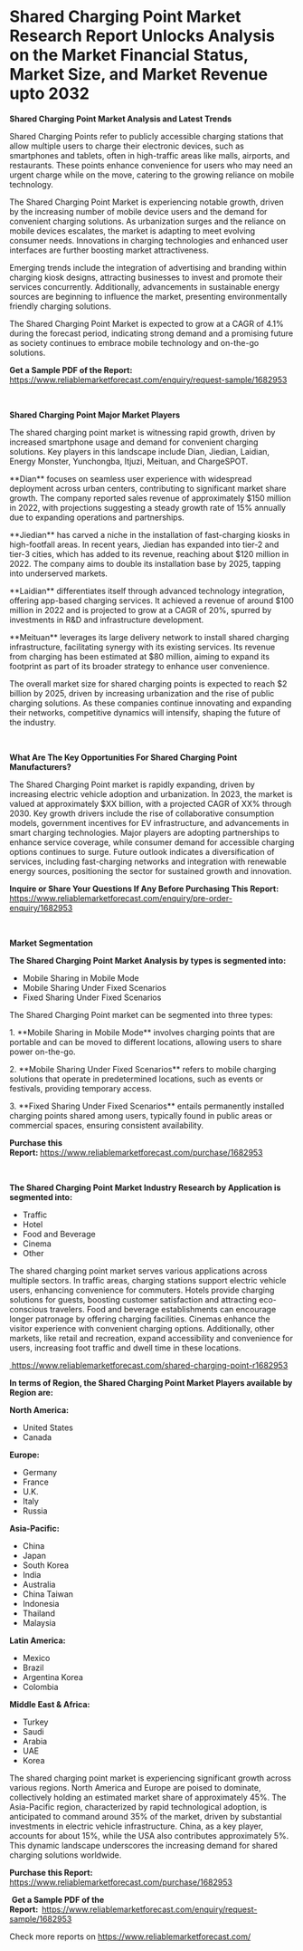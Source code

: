 <p><h1>Shared Charging Point Market Research Report Unlocks Analysis on the Market Financial Status, Market Size, and Market Revenue upto 2032</h1></p><p><strong>Shared Charging Point Market Analysis and Latest Trends</strong></p>
<p><p>Shared Charging Points refer to publicly accessible charging stations that allow multiple users to charge their electronic devices, such as smartphones and tablets, often in high-traffic areas like malls, airports, and restaurants. These points enhance convenience for users who may need an urgent charge while on the move, catering to the growing reliance on mobile technology.</p><p>The Shared Charging Point Market is experiencing notable growth, driven by the increasing number of mobile device users and the demand for convenient charging solutions. As urbanization surges and the reliance on mobile devices escalates, the market is adapting to meet evolving consumer needs. Innovations in charging technologies and enhanced user interfaces are further boosting market attractiveness.</p><p>Emerging trends include the integration of advertising and branding within charging kiosk designs, attracting businesses to invest and promote their services concurrently. Additionally, advancements in sustainable energy sources are beginning to influence the market, presenting environmentally friendly charging solutions. </p><p>The Shared Charging Point Market is expected to grow at a CAGR of 4.1% during the forecast period, indicating strong demand and a promising future as society continues to embrace mobile technology and on-the-go solutions.</p></p>
<p><strong>Get a Sample PDF of the Report:&nbsp;</strong> <a href="https://www.reliablemarketforecast.com/enquiry/request-sample/1682953?utm_campaign=2949&utm_medium=2&utm_source=Github&utm_content=ia&utm_term=26032025&utm_id=shared-charging-point">https://www.reliablemarketforecast.com/enquiry/request-sample/1682953</a></p>
<p>&nbsp;</p>
<p><strong>Shared Charging Point Major Market Players</strong></p>
<p><p>The shared charging point market is witnessing rapid growth, driven by increased smartphone usage and demand for convenient charging solutions. Key players in this landscape include Dian, Jiedian, Laidian, Energy Monster, Yunchongba, Itjuzi, Meituan, and ChargeSPOT.</p><p>**Dian** focuses on seamless user experience with widespread deployment across urban centers, contributing to significant market share growth. The company reported sales revenue of approximately $150 million in 2022, with projections suggesting a steady growth rate of 15% annually due to expanding operations and partnerships.</p><p>**Jiedian** has carved a niche in the installation of fast-charging kiosks in high-footfall areas. In recent years, Jiedian has expanded into tier-2 and tier-3 cities, which has added to its revenue, reaching about $120 million in 2022. The company aims to double its installation base by 2025, tapping into underserved markets.</p><p>**Laidian** differentiates itself through advanced technology integration, offering app-based charging services. It achieved a revenue of around $100 million in 2022 and is projected to grow at a CAGR of 20%, spurred by investments in R&D and infrastructure development.</p><p>**Meituan** leverages its large delivery network to install shared charging infrastructure, facilitating synergy with its existing services. Its revenue from charging has been estimated at $80 million, aiming to expand its footprint as part of its broader strategy to enhance user convenience.</p><p>The overall market size for shared charging points is expected to reach $2 billion by 2025, driven by increasing urbanization and the rise of public charging solutions. As these companies continue innovating and expanding their networks, competitive dynamics will intensify, shaping the future of the industry.</p></p>
<p>&nbsp;</p>
<p><strong>What Are The Key Opportunities For Shared Charging Point Manufacturers?</strong></p>
<p><p>The Shared Charging Point market is rapidly expanding, driven by increasing electric vehicle adoption and urbanization. In 2023, the market is valued at approximately $XX billion, with a projected CAGR of XX% through 2030. Key growth drivers include the rise of collaborative consumption models, government incentives for EV infrastructure, and advancements in smart charging technologies. Major players are adopting partnerships to enhance service coverage, while consumer demand for accessible charging options continues to surge. Future outlook indicates a diversification of services, including fast-charging networks and integration with renewable energy sources, positioning the sector for sustained growth and innovation.</p></p>
<p><strong>Inquire or Share Your Questions If Any Before Purchasing This Report:</strong> <a href="https://www.reliablemarketforecast.com/enquiry/pre-order-enquiry/1682953?utm_campaign=2949&utm_medium=2&utm_source=Github&utm_content=ia&utm_term=26032025&utm_id=shared-charging-point">https://www.reliablemarketforecast.com/enquiry/pre-order-enquiry/1682953</a></p>
<p>&nbsp;</p>
<p><strong>Market Segmentation</strong></p>
<p><strong>The Shared Charging Point Market Analysis by types is segmented into:</strong></p>
<p><ul><li>Mobile Sharing in Mobile Mode</li><li>Mobile Sharing Under Fixed Scenarios</li><li>Fixed Sharing Under Fixed Scenarios</li></ul></p>
<p><p>The Shared Charging Point market can be segmented into three types: </p><p>1. **Mobile Sharing in Mobile Mode** involves charging points that are portable and can be moved to different locations, allowing users to share power on-the-go.</p><p>  </p><p>2. **Mobile Sharing Under Fixed Scenarios** refers to mobile charging solutions that operate in predetermined locations, such as events or festivals, providing temporary access.</p><p>3. **Fixed Sharing Under Fixed Scenarios** entails permanently installed charging points shared among users, typically found in public areas or commercial spaces, ensuring consistent availability.</p></p>
<p><strong>Purchase this Report:&nbsp;</strong><a href="https://www.reliablemarketforecast.com/purchase/1682953?utm_campaign=2949&utm_medium=2&utm_source=Github&utm_content=ia&utm_term=26032025&utm_id=shared-charging-point">https://www.reliablemarketforecast.com/purchase/1682953</a></p>
<p>&nbsp;</p>
<p><strong>The Shared Charging Point Market Industry Research by Application is segmented into:</strong></p>
<p><ul><li>Traffic</li><li>Hotel</li><li>Food and Beverage</li><li>Cinema</li><li>Other</li></ul></p>
<p><p>The shared charging point market serves various applications across multiple sectors. In traffic areas, charging stations support electric vehicle users, enhancing convenience for commuters. Hotels provide charging solutions for guests, boosting customer satisfaction and attracting eco-conscious travelers. Food and beverage establishments can encourage longer patronage by offering charging facilities. Cinemas enhance the visitor experience with convenient charging options. Additionally, other markets, like retail and recreation, expand accessibility and convenience for users, increasing foot traffic and dwell time in these locations.</p></p>
<p><a href="https://www.reliablemarketforecast.com/shared-charging-point-r1682953?utm_campaign=2949&utm_medium=2&utm_source=Github&utm_content=ia&utm_term=26032025&utm_id=shared-charging-point">&nbsp;https://www.reliablemarketforecast.com/shared-charging-point-r1682953</a></p>
<p><strong>In terms of Region, the Shared Charging Point Market Players available by Region are:</strong></p>
<p>
    <p> <strong> North America: </strong>
        <ul>
            <li>United States</li>
            <li>Canada</li>
        </ul>
        </p> 
    <p> <strong> Europe: </strong>
        <ul>
            <li>Germany</li>
            <li>France</li>
            <li>U.K.</li>
            <li>Italy</li>
            <li>Russia</li>
        </ul>
        </p> 
    <p> <strong> Asia-Pacific: </strong>
        <ul>
            <li>China</li>
            <li>Japan</li>
            <li>South Korea</li>
            <li>India</li>
            <li>Australia</li>
            <li>China Taiwan</li>
            <li>Indonesia</li>
            <li>Thailand</li>
            <li>Malaysia</li>
        </ul>
        </p> 
    <p> <strong> Latin America: </strong>
        <ul>
            <li>Mexico</li>
            <li>Brazil</li>
            <li>Argentina Korea</li>
            <li>Colombia</li>
        </ul>
        </p> 
    <p> <strong> Middle East & Africa: </strong>
        <ul>
            <li>Turkey</li>
            <li>Saudi</li>
            <li>Arabia</li>
            <li>UAE</li>
            <li>Korea</li>
        </ul>
    </p>
    </p>
<p><p>The shared charging point market is experiencing significant growth across various regions. North America and Europe are poised to dominate, collectively holding an estimated market share of approximately 45%. The Asia-Pacific region, characterized by rapid technological adoption, is anticipated to command around 35% of the market, driven by substantial investments in electric vehicle infrastructure. China, as a key player, accounts for about 15%, while the USA also contributes approximately 5%. This dynamic landscape underscores the increasing demand for shared charging solutions worldwide.</p></p>
<p><strong>Purchase this Report: </strong><a href="https://www.reliablemarketforecast.com/purchase/1682953?utm_campaign=2949&utm_medium=2&utm_source=Github&utm_content=ia&utm_term=26032025&utm_id=shared-charging-point">https://www.reliablemarketforecast.com/purchase/1682953</a></p>
<p>&nbsp;<strong>Get a Sample PDF of the Report:&nbsp;&nbsp;</strong><a href="https://www.reliablemarketforecast.com/enquiry/request-sample/1682953?utm_campaign=2949&utm_medium=2&utm_source=Github&utm_content=ia&utm_term=26032025&utm_id=shared-charging-point">https://www.reliablemarketforecast.com/enquiry/request-sample/1682953</a></p>
<p><strong></strong></p>
<p>Check more reports on <a href="https://www.reliablemarketforecast.com/?utm_campaign=2949&utm_medium=2&utm_source=Github&utm_content=ia&utm_term=26032025&utm_id=shared-charging-point">https://www.reliablemarketforecast.com/</a></p>